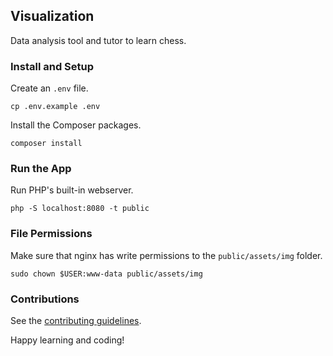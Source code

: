 ## Visualization

Data analysis tool and tutor to learn chess.

### Install and Setup

Create an `.env` file.

```
cp .env.example .env
```

Install the Composer packages.

```
composer install
```

### Run the App

Run PHP's built-in webserver.

```
php -S localhost:8080 -t public
```

### File Permissions

Make sure that nginx has write permissions to the `public/assets/img` folder.

```
sudo chown $USER:www-data public/assets/img
```

### Contributions

See the [contributing guidelines](https://github.com/chesslablab/coach/blob/main/CONTRIBUTING.md).

Happy learning and coding!
